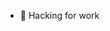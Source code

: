 - 👋 Hacking for work

<!---
tim-at-topbloc/tim-at-topbloc is a ✨ special ✨ repository because its `README.md` (this file) appears on your GitHub profile.
You can click the Preview link to take a look at your changes.
--->
